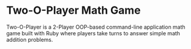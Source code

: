# Two-O-Player Math Game

Two-O-Player is a 2-Player OOP-based command-line application math game built with Ruby where players take turns to answer simple math addition problems.
